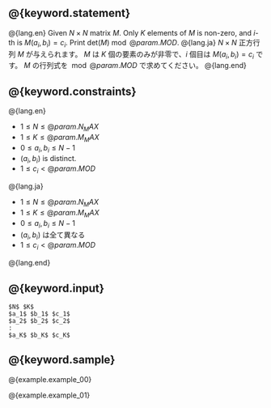 ## @{keyword.statement}

@{lang.en}
Given $N \times N$ matrix $M$.
Only $K$ elements of $M$ is non-zero, and $i$-th is $M(a_i, b_i) = c_i$.
Print $\mathrm{det}(M) \bmod @{param.MOD}$.
@{lang.ja}
$N \times N$ 正方行列 $M$ が与えられます。
$M$ は $K$ 個の要素のみが非零で、$i$ 個目は $M(a_i, b_i) = c_i$ です。
$M$ の行列式を $\bmod @{param.MOD}$ で求めてください。
@{lang.end}

## @{keyword.constraints}

@{lang.en}

- $1 \leq N \leq @{param.N_MAX}$
- $1 \leq K \leq @{param.M_MAX}$
- $0 \leq a_i, b_i \leq N - 1$
- $(a_i, b_i)$ is distinct.
- $1 \leq c_i < @{param.MOD}$

@{lang.ja}

- $1 \leq N \leq @{param.N_MAX}$
- $1 \leq K \leq @{param.M_MAX}$
- $0 \leq a_i, b_i \leq N - 1$
- $(a_i, b_i)$ は全て異なる
- $1 \leq c_i < @{param.MOD}$

@{lang.end}

## @{keyword.input}

```
$N$ $K$
$a_1$ $b_1$ $c_1$
$a_2$ $b_2$ $c_2$
:
$a_K$ $b_K$ $c_K$
```

## @{keyword.sample}

@{example.example_00}

@{example.example_01}
